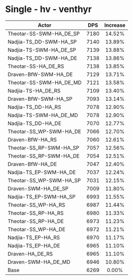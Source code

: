 # Single - hv - venthyr
| Actor | DPS | Increase |
|---|:---:|:---:|
|Theotar-SS-SWM-HA_DE_SP|7180|14.52%|
|Nadjia-TS_DD-SWM-HA_SP|7140|13.89%|
|Nadjia-TS-SWM-HA_DE_SP|7139|13.88%|
|Nadjia-TS_DD-SWM-HA_DE|7138|13.86%|
|Theotar-SS-HA_DE_RS|7138|13.85%|
|Draven-BfW-SWM-HA_DE|7129|13.71%|
|Theotar-SS-SWM-HA_DE_MD|7121|13.58%|
|Nadjia-TS-HA_DE_RS|7109|13.40%|
|Draven-BfW-SWM-HA_SP|7093|13.14%|
|Nadjia-TS_DD-HA_RS|7078|12.90%|
|Nadjia-TS-SWM-HA_DE_MD|7078|12.90%|
|Nadjia-TS_DD-HA_DE|7070|12.77%|
|Theotar-SS_WP-SWM-HA_DE|7066|12.70%|
|Draven-BfW-HA_RS|7060|12.61%|
|Theotar-SS_RP-SWM-HA_SP|7057|12.56%|
|Theotar-SS_RP-SWM-HA_DE|7054|12.51%|
|Draven-BfW-HA_DE|7047|12.40%|
|Nadjia-TS_EP-SWM-HA_DE|7037|12.24%|
|Theotar-SS_WP-SWM-HA_SP|7031|12.15%|
|Draven-SWM-HA_DE_SP|7009|11.80%|
|Nadjia-TS_EP-SWM-HA_SP|6993|11.55%|
|Theotar-SS_WP-HA_RS|6987|11.44%|
|Theotar-SS_RP-HA_RS|6980|11.33%|
|Theotar-SS_RP-HA_DE|6973|11.23%|
|Theotar-SS_WP-HA_DE|6972|11.21%|
|Nadjia-TS_EP-HA_RS|6970|11.17%|
|Nadjia-TS_EP-HA_DE|6965|11.10%|
|Draven-HA_DE_RS|6965|11.10%|
|Draven-SWM-HA_DE_MD|6946|10.80%|
|Base|6269|0.00%|
